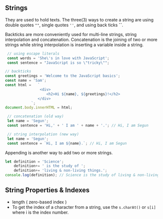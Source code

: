 ## Strings

They are used to hold texts. The three(3) ways to create a string are using double quotes `""`, single quotes `''`, and using back ticks __``__.

Backticks are more conveniently used for multi-line strings, string interpolation and concatenation. Concatenation is the joining of two or more strings while string interpolation is inserting a variable inside a string.

```js
 // using escape literals
 const words = 'She\'s in love with JavaScript';
 const sentence = "JavaScript is so \"tricky\"";
```

```js
// backticks
const greetings = 'Welcome to the JavaScript basics';
const name = 'Sam';
const html =   `
                <div>
                   <h2>Hi ${name}, ${greetings}!</h2>
               </div>
            `;
document.body.innerHTML = html;
```
```js
 // concatenation (old way)
 let name = 'Segun';
 const sentence = 'Hi,' + ' I am ' + name + '.'; // Hi, I am Segun
```

```js
 // string interpolation (new way)
 let name = 'Segun';
 const sentence = `Hi, I am ${name}.`; // Hi, I am Segun
```  

Appending is another way to add two or more strings.

```js
let definition = 'Science';
    definition+= ' is the study of ';
    definition+= 'living & non-living things.';
console.log(definition); // Science is the study of living & non-living things.
```

## String Properties & Indexes
- length ( zero-based index )
- To get the index of a character from a string, use the `s.charAt()` or `s[i]` where i is the index number.
